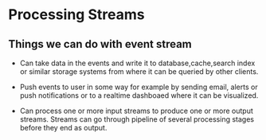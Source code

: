 # Processing Streams

## Things we can do with event stream

- Can take data in the events and write it to database,cache,search index or similar storage systems from where it can be queried by other clients.

- Push events to user in some way for example by sending email, alerts or push notifications or to a realtime dashboaed where it can be visualized.

- Can process one or more input streams to produce one or more output streams. Streams can go through pipeline of several processing stages before they end as output.

#